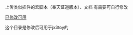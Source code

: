 上传类似插件的宏脚本（奉天证道版本）、文档 有需要可自行修改
<p></p>
<a href="https://github.com/TheZafkiel/JX3Toy_lua/tree/main/%E5%B7%B2%E4%BF%AE%E6%94%B9%E5%8F%AF%E7%94%A8">已修改可用</a>
<p></p>
这个目录是修改后可用于jx3toy的
